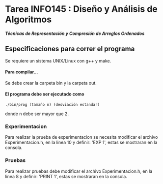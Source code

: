 # Tarea INFO145 : Diseño y Análisis de Algoritmos

<h5> Técnicas de Representación y Compresión de Arreglos Ordenados </h5>

<h2> Especificaciones para correr el programa </h2>

Se requiere un sistema UNIX/Linux con g++ y make.

<h4> Para compilar... </h4>

Se debe crear la carpeta bin y la carpeta out.

<h4> El programa debe ser ejecutado como </h4>

```
./bin/prog (tamaño n) (desviación estandar)
```

donde n debe ser mayor que 2.

<h3> Experimentacion </h3>
Para realizar la prueba de experimentacion se necesita modificar el archivo Experimentacion.h, en la linea 10
  y definir: 'EXP 1', estas se mostraran en la consola.

<h3> Pruebas </h3>
Para realizar pruebas debe modificar el archivo Experimentacion.h, en la linea 8 y definir: 'PRINT 1', estas se mostraran en la consola.
